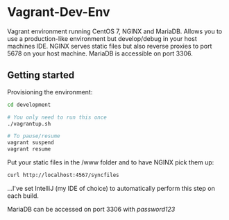 # Vagrant-Dev-Env

Vagrant environment running CentOS 7, NGINX and MariaDB. Allows you to use a production-like environment but develop/debug in your host machines IDE. NGINX serves static files but also reverse proxies to port 5678 on your host machine. MariaDB is accessible on port 3306.

## Getting started

Provisioning the environment:

```bash
cd development

# You only need to run this once
./vagrantup.sh

# To pause/resume
vagrant suspend
vagrant resume
```

Put your static files in the /www folder and to have NGINX pick them up:

```bash
curl http://localhost:4567/syncfiles
```

...I've set IntelliJ (my IDE of choice) to automatically perform this step on each build.

MariaDB can be accessed on port 3306 with *password123*
